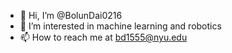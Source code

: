 - 👋 Hi, I’m @BolunDai0216
- 👀 I’m interested in machine learning and robotics
- 📫 How to reach me at bd1555@nyu.edu

<!---
BolunDai0216/BolunDai0216 is a ✨ special ✨ repository because its `README.md` (this file) appears on your GitHub profile.
You can click the Preview link to take a look at your changes.
--->
